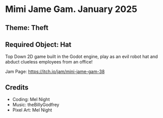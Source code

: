 # Mimi Jame Gam. January 2025
## Theme: Theft
## Required Object: Hat

Top Down 2D game built in the Godot engine, play as an evil robot hat and abduct clueless employees from an office!

Jam Page: https://itch.io/jam/mini-jame-gam-38

## Credits

- Coding: Mel Night
- Music: theBillyGodfrey
- Pixel Art: Mel Night
